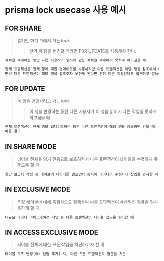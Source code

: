 # prisma lock usecase 사용 예시

## FOR SHARE

> 읽기만 하기 위해서 거는 lock
>
> > 만약 이 행을 변경할 거라면 FOR UPDATE를 사용해야 한다.

```txt
좌석을 예매하는 동안 다른 사용자가 동시에 같은 좌석을 예매하지 못하게 하고싶을 때

현재 트랜잭션은 현재 행에 대한 업데이트를 수행하지만 다른 트랜잭션은 해당 행을 참조해서 다른 작업을 수행해야할 때
만약 다른 트랜잭션이 해당 행을 참조조차 못하게 된다면 전혀 다른 작업인데도 불구하고 성능이 저하될 수 있다.
```

## FOR UPDATE

> 이 행을 변경하려고 거는 lock
>
> > 이 행을 변경하는 동안 다른 사용자가 이 행을 읽어서 다른 작업을 못하게 하고싶을 때

```txt
현재 트랜잭션이 현재 행을 업데이트하는 동안 다른 트랜잭션이 해당 행을 참조하면 안될 때
예를 들어
```

## IN SHARE MODE

> 테이블 전체를 읽기 전용으로 보호하면서 다른 트랜잭션이 테이블을 수정하지 못하도록 할 때

```txt
월간 보고서 작성 중 테이블의 데이터를 읽으면서 동시에 데이터의 수정이나 삽입을 방지할 때
```

## IN EXCLUSIVE MODE

> 특정 테이블에 대해 독점적으로 잠금하여 다른 트랜잭션이 추가적인 잠금을 걸지 못하게 할 때

```txt
대규모 데이터 마이그레이션 작업 중 다른 트랜잭션의 테이블 접근을 방지할 때
```

## IN ACCESS EXCLUSIVE MODE

> 테이블 전체에 대한 모든 작업을 차단하고자 할 때

```txt
테이블 구조 변경(예: 컬럼 추가) 시, 다른 모든 트랜잭션의 접근을 차단
```
